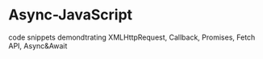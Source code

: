 # Async-JavaScript
code snippets demondtrating XMLHttpRequest, Callback, Promises, Fetch API, Async&amp;Await
